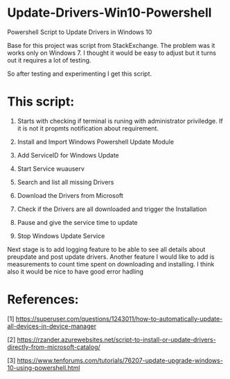 # Update-Drivers-Win10-Powershell
Powershell Script to Update Drivers in Windows 10

Base for this project was script from StackExchange. The problem was it works only on Windows 7. 
I thought it would be easy to adjust but it turns out it requires a lot of testing.

So after testing and experimenting I get this script. 

# This script: 

1. Starts with checking if terminal is runing with administrator priviledge.
If it is not it propmts notification about requirement. 

2. Install and Import Windows Powershell Update Module

3. Add ServiceID for Windows Update

4. Start Service wuauserv 

5. Search and list all missing Drivers

6. Download the Drivers from Microsoft

7. Check if the Drivers are all downloaded and trigger the Installation

8. Pause and give the service time to update

9. Stop Windows Update Service



Next stage is to add logging feature to be able to see all details about preupdate and post update drivers. 
Another feature I would like to add is measurements to count time spent on downloading and installing. 
I think also it would be nice to have good error hadling 

# References:
[1] https://superuser.com/questions/1243011/how-to-automatically-update-all-devices-in-device-manager

[2] https://rzander.azurewebsites.net/script-to-install-or-update-drivers-directly-from-microsoft-catalog/

[3] https://www.tenforums.com/tutorials/76207-update-upgrade-windows-10-using-powershell.html
